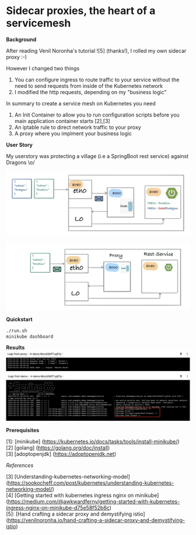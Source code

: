 # Sidecar proxies, the heart of a servicemesh


__Background__

After reading Venil Noronha's tutorial ![5] (thanks!), I rolled my own sidecar proxy :-)

However I changed two things
1. You can configure ingress to route traffic to your service without the need to send requests from inside of the Kubernetes network
2. I modified the http requests, depending on my "business logic"

In summary to create a service mesh on Kubernetes you need
1.  An Init Container to allow you to run configuration scripts before you main application container starts [2],[3]
2.  An iptable rule to direct network traffic to your proxy
3.  A proxy where you implment your business logic

__User Story__

My userstory was protecting a village (i.e a SpringBoot rest service) against Dragons \o/

![Usecase Context Diagram](./http-proxy.jpg)

![Alt Text](./http-proxy.gif)

__Quickstart__
```
./run.sh
minikube dashboard
```
__Results__
![Usecase Context Diagram](./kubernetes-golang-log.png)
![Usecase Context Diagram](./kubernetes-springboot-log.png)

__Prerequisites__

[1]: [minikube] (https://kubernetes.io/docs/tasks/tools/install-minikube/) <br/>
[2] [golang] (https://golang.org/doc/install) <br/>
[3] [adoptopenjdk] (https://adoptopenjdk.net)

_References_

[3] [Understanding-kubernetes-networking-model] (https://sookocheff.com/post/kubernetes/understanding-kubernetes-networking-model/)<br/>
[4] [Getting started with kubernetes ingress nginx on minikube] (https://medium.com/@awkwardferny/getting-started-with-kubernetes-ingress-nginx-on-minikube-d75e58f52b6c) <br/>
[5]: [Hand crafting a sidecar proxy and demystifying istio] (https://venilnoronha.io/hand-crafting-a-sidecar-proxy-and-demystifying-istio)


